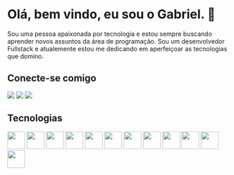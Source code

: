 
# Olá, bem vindo, eu sou o Gabriel. 👋

Sou uma pessoa apaixonada por tecnologia e estou sempre buscando aprender novos assuntos da área de programação. Sou um desenvolvedor Fullstack e atualemente estou me dedicando em aperfeiçoar as tecnologias que domino.

## Conecte-se comigo

<div>
    <a href="https://www.youtube.com/@josegabrieldasilvalima7344" target="_blank"><img loading="lazy" src="https://img.shields.io/badge/YouTube-FF0000?style=for-the-badge&logo=youtube&logoColor=white" target="_blank"></a>
    <a href="https://www.linkedin.com/in/josé-gabriel-da-silva-lima-6398a8213" target="_blank"><img loading="lazy" src="https://img.shields.io/badge/-LinkedIn-%230077B5?style=for-the-badge&logo=linkedin&logoColor=white" target="_blank"></a>   
    <a href = "mailto:josegabrielg831@gmail.com"><img loading="lazy" src="https://img.shields.io/badge/Gmail-D14836?style=for-the-badge&logo=gmail&logoColor=white" target="_blank"></a>
</div>

## Tecnologias

<div style="display: inline_block">
    <img loading="lazy" src="https://cdn.jsdelivr.net/gh/devicons/devicon/icons/java/java-original.svg" width="40" height="40"/>
    <img loading="lazy" src="https://cdn.jsdelivr.net/gh/devicons/devicon/icons/python/python-original.svg" width="40" height="40"/>
    <img loading="lazy" src="https://cdn.jsdelivr.net/gh/devicons/devicon/icons/javascript/javascript-original.svg" width="40" height="40"/>
    <img loading="lazy" src="https://cdn.jsdelivr.net/gh/devicons/devicon/icons/spring/spring-original-wordmark.svg" width="40" height="40">
    <img loading="lazy" src="https://cdn.jsdelivr.net/gh/devicons/devicon/icons/mysql/mysql-original-wordmark.svg" width="40" height="40">
    <img loading="lazy" src="https://cdn.jsdelivr.net/gh/devicons/devicon/icons/postgresql/postgresql-original.svg" width="40" height="40">
    <img loading="lazy" src="https://cdn.jsdelivr.net/gh/devicons/devicon/icons/git/git-original.svg" width="40" height="40">
    <img loading="lazy" src="https://cdn.jsdelivr.net/gh/devicons/devicon/icons/html5/html5-original.svg" width="40" height="40"/>
    <img loading="lazy" src="https://cdn.jsdelivr.net/gh/devicons/devicon/icons/css3/css3-original.svg" width="40" height="40"/>
    <img loading="lazy" src="https://cdn.jsdelivr.net/gh/devicons/devicon/icons/react/react-original.svg" width="40" height="40">
    <img loading="lazy" src="https://cdn.jsdelivr.net/gh/devicons/devicon/icons/materialui/materialui-original.svg" width="40" height="40">  
    <img loading="lazy" src="https://cdn.jsdelivr.net/gh/devicons/devicon/icons/bootstrap/bootstrap-original.svg" width="40" height="40">
    
</div>
